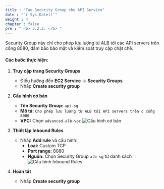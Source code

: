 ```yaml
---
title : "Tạo Security Group cho API Service"
date : "`r Sys.Date()`"
weight : 4
chapter : false
pre : " <b> 3.2.3. </b> "
---
```


Security Group này chỉ cho phép lưu lượng từ ALB tới các API servers trên cổng 8080, đảm bảo bảo mật và kiểm soát truy cập chặt chẽ.

#### **Các bước thực hiện:**

1. **Truy cập trang Security Groups**
   - Điều hướng đến **EC2 Service** → **Security Groups**
   - Nhấp **Create security group**

2. **Cấu hình cơ bản**
   - **Tên Security Group:** `api-sg`
   - **Mô tả:** `Cho phép lưu lượng từ ALB tới API servers trên c cổng 8080`
   - **VPC:** Chọn `advanced-alb-vpc`
   ![Cấu hình cơ bản](/images/3-VPCSetup/3.2-CreateSecurityGroup/3.2.3-APIServiceSG/01-BasicConfig.png)

3. **Thiết lập Inbound Rules**
   - Nhấp **Add rule** và cấu hình:
     - **Loại:** Custom TCP
     - **Port range:** 8080
     - **Nguồn:** Chọn Security Group `alb-sg` từ danh sách
   ![Cấu hình Inbound Rules](/images/3-VPCSetup/3.2-CreateSecurityGroup/3.2.3-APIServiceSG/02-InboundRule.png)

4. **Hoàn tất**
   - Nhấp **Create security group**